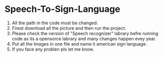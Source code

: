# Speech-To-Sign-Language
1) All the path in the code must be changed.
2) Firest download all the picture and then run the project.
3) Please check the version of "Speech recognizer" labrary befre running code as its a opensorce labrary and many changes happen evey year.
4) Put all the Images in one file and name it american sign language.
5) If you face any problen pls let me know.
